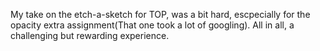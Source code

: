 My take on the etch-a-sketch for TOP, was a bit hard, escpecially for the opacity extra assignment(That one took a lot of googling).
All in all, a challenging but rewarding experience.
